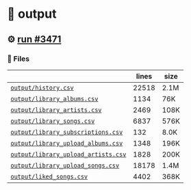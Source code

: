 # 📝  output 

## ⚙️ [run #3471](https://github.com/jwenerd/ytm-dl/actions/runs/13325428117)

### 📁 Files

|                                                                         |lines|size|
|-------------------------------------------------------------------------|-----|----|
|[`output/history.csv` ](output/history.csv)                              |22518|2.1M|
|[`output/library_albums.csv` ](output/library_albums.csv)                |1134 |76K |
|[`output/library_artists.csv` ](output/library_artists.csv)              |2469 |108K|
|[`output/library_songs.csv` ](output/library_songs.csv)                  |6837 |576K|
|[`output/library_subscriptions.csv` ](output/library_subscriptions.csv)  |132  |8.0K|
|[`output/library_upload_albums.csv` ](output/library_upload_albums.csv)  |1348 |196K|
|[`output/library_upload_artists.csv` ](output/library_upload_artists.csv)|1828 |200K|
|[`output/library_upload_songs.csv` ](output/library_upload_songs.csv)    |18178|1.4M|
|[`output/liked_songs.csv` ](output/liked_songs.csv)                      |4402 |368K|